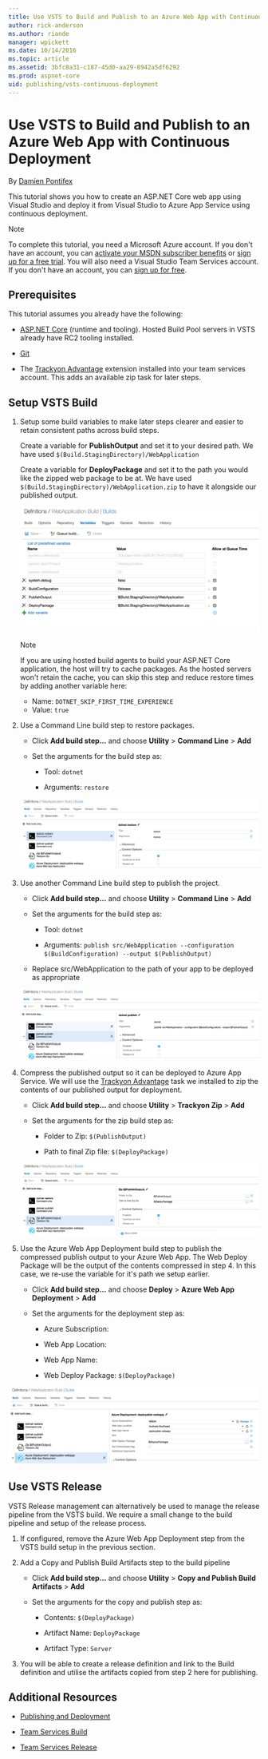 ```yaml
---
title: Use VSTS to Build and Publish to an Azure Web App with Continuous Deployment
author: rick-anderson
ms.author: riande
manager: wpickett
ms.date: 10/14/2016
ms.topic: article
ms.assetid: 3bfc8a31-c187-45d0-aa29-8942a5df6292
ms.prod: aspnet-core
uid: publishing/vsts-continuous-deployment
---
```

# Use VSTS to Build and Publish to an Azure Web App with Continuous Deployment

By [Damien Pontifex](https://github.com/DamienPontifex)

This tutorial shows you how to create an ASP.NET Core web app using Visual Studio and deploy it from Visual Studio to Azure App Service using continuous deployment.
   
> [!NOTE]
> To complete this tutorial, you need a Microsoft Azure account. If you don't have an account, you can [activate your MSDN subscriber benefits](http://azure.microsoft.com/pricing/member-offers/msdn-benefits-details/?WT.mc_id=A261C142F) or [sign up for a free trial](http://azure.microsoft.com/pricing/free-trial/?WT.mc_id=A261C142F). You will also need a Visual Studio Team Services account. If you don't have an account, you can [sign up for free](https://www.visualstudio.com/products/visual-studio-team-services-vs).

## Prerequisites

This tutorial assumes you already have the following:

* [ASP.NET Core](https://www.microsoft.com/net/core) (runtime and tooling). Hosted Build Pool servers in VSTS already have RC2 tooling installed.

* [Git](http://git-scm.com/downloads)

* The [Trackyon Advantage](https://marketplace.visualstudio.com/items?itemName=Trackyon.trackyonadvantage) extension installed into your team services account. This adds an available zip task for later steps.

## Setup VSTS Build

1.  Setup some build variables to make later steps clearer and easier to retain consistent paths across build steps.

    Create a variable for **PublishOutput** and set it to your desired path. We have used `$(Build.StagingDirectory)/WebApplication`

    Create a variable for **DeployPackage** and set it to the path you would like the zipped web package to be at. We have used `$(Build.StagingDirectory)/WebApplication.zip` to have it alongside our published output.

    ![image](vsts-continuous-deployment/_static/setup-build-variables.png)

    > [!NOTE]
    > If you are using hosted build agents to build your ASP.NET Core application, the host will try to cache packages. As the hosted servers won't retain the cache, you can skip this step and reduce restore times by adding another variable here:  
   
    *  Name: `DOTNET_SKIP_FIRST_TIME_EXPERIENCE`  
    *  Value: `true`  

2.  Use a Command Line build step to restore packages.

    * Click **Add build step...** and choose **Utility** > **Command Line** > **Add**

    * Set the arguments for the build step as:

        * Tool: `dotnet`

        * Arguments: `restore`

    ![image](vsts-continuous-deployment/_static/dotnet-restore.png)

3.  Use another Command Line build step to publish the project.

    * Click **Add build step...** and choose **Utility** > **Command Line** > **Add**

    * Set the arguments for the build step as:

        * Tool: `dotnet`

        * Arguments: `publish src/WebApplication --configuration $(BuildConfiguration) --output $(PublishOutput)`

    * Replace src/WebApplication to the path of your app to be deployed as appropriate

    ![image](vsts-continuous-deployment/_static/dotnet-publish.png)

4.  Compress the published output so it can be deployed to Azure App Service. We will use the [Trackyon Advantage](https://marketplace.visualstudio.com/items?itemName=Trackyon.trackyonadvantage) task we installed to zip the contents of our published output for deployment.

    * Click **Add build step...** and choose **Utility** > **Trackyon Zip** > **Add**

    * Set the arguments for the zip build step as:

        * Folder to Zip: `$(PublishOutput)`

        * Path to final Zip file: `$(DeployPackage)`

    ![image](vsts-continuous-deployment/_static/compress-publish-output.png)

5.  Use the Azure Web App Deployment build step to publish the compressed publish output to your Azure Web App. The Web Deploy Package will be the output of the contents compressed in step 4. In this case, we re-use the variable for it's path we setup earlier.

    * Click **Add build step...** and choose **Deploy** > **Azure Web App Deployment** > **Add**

    * Set the arguments for the deployment step as:

        * Azure Subscription: *<your configured azure connection>*

        * Web App Location: *<desired region>*

        * Web App Name: *<desired app service name>*

        * Web Deploy Package: `$(DeployPackage)`

![image](vsts-continuous-deployment/_static/web-app-deployment.png)

## Use VSTS Release

VSTS Release management can alternatively be used to manage the release pipeline from the VSTS build. We require a small change to the build pipeline and setup of the release process.

1.  If configured, remove the Azure Web App Deployment step from the VSTS build setup in the previous section.

2.  Add a Copy and Publish Build Artifacts step to the build pipeline

    *  Click **Add build step...** and choose **Utility** > **Copy and Publish Build Artifacts** > **Add**

    *  Set the arguments for the copy and publish step as:

        *  Contents: `$(DeployPackage)`

        *  Artifact Name: `DeployPackage`

        *  Artifact Type: `Server`

3.  You will be able to create a release definition and link to the Build definition and utilise the artifacts copied from step 2 here for publishing.

## Additional Resources

* [Publishing and Deployment](index.md)

* [Team Services Build](https://www.visualstudio.com/docs/build/overview)

* [Team Services Release](https://www.visualstudio.com/en-us/docs/release/overview)

